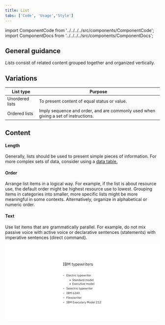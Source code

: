 ```yaml
---
title: List
tabs: ['Code', 'Usage','Style']
---
```


import ComponentCode from '../../../../src/components/ComponentCode';
import ComponentDocs from '../../../../src/components/ComponentDocs';

## General guidance

_Lists_ consist of related content grouped together and organized vertically.


## Variations

| List type       | Purpose                                                                            |
| --------------- | ---------------------------------------------------------------------------------- |
| Unordered lists | To present content of equal status or value.                                       |
| Ordered lists   | Imply sequence and order, and are commonly used when giving a set of instructions. |


## Content

#### Length

Generally, lists should be used to present simple pieces of information. For more complex sets of data, consider using a [data table.](/components/data-table)

#### Order

Arrange list items in a logical way. For example, if the list is about resource use, the default order might be highest resource use to lowest. Grouping items in categories into smaller, more specific lists might be more meaningful in some contexts. Alternatively, organize in alphabetical or numeric order.

#### Text

Use list items that are grammatically parallel. For example, do not mix passive voice with active voice or declarative sentences (statements) with imperative sentences (direct command).

<ImageComponent cols="8">

![Example of a list](images/list-usage-1.png)

</ImageComponent>
